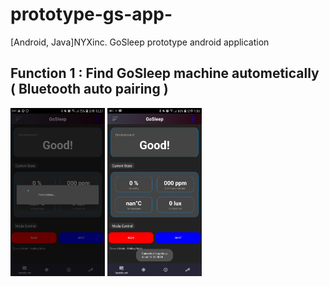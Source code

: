 # prototype-gs-app-
[Android, Java]NYXinc. GoSleep prototype android application
## Function 1 : Find GoSleep machine autometically ( Bluetooth auto pairing )
<img src="./rmsrc/pairing1.jpg" width="30%" height="30%">
<img src="./rmsrc/pairing2.jpg" width="30%" height="30%">
